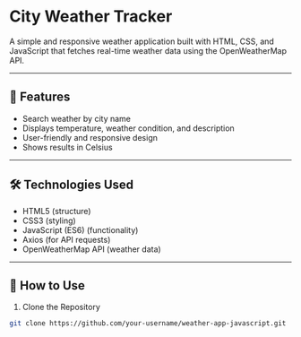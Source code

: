 # City Weather Tracker

A simple and responsive weather application built with HTML, CSS, and JavaScript that fetches real-time weather data using the OpenWeatherMap API.

---

## 📌 Features
- Search weather by city name  
- Displays temperature, weather condition, and description  
- User-friendly and responsive design  
- Shows results in Celsius  

---

## 🛠 Technologies Used
- HTML5 (structure)  
- CSS3 (styling)  
- JavaScript (ES6) (functionality)  
- Axios (for API requests)  
- OpenWeatherMap API (weather data)  

---

## 🚀 How to Use

1. Clone the Repository  
```bash
git clone https://github.com/your-username/weather-app-javascript.git
